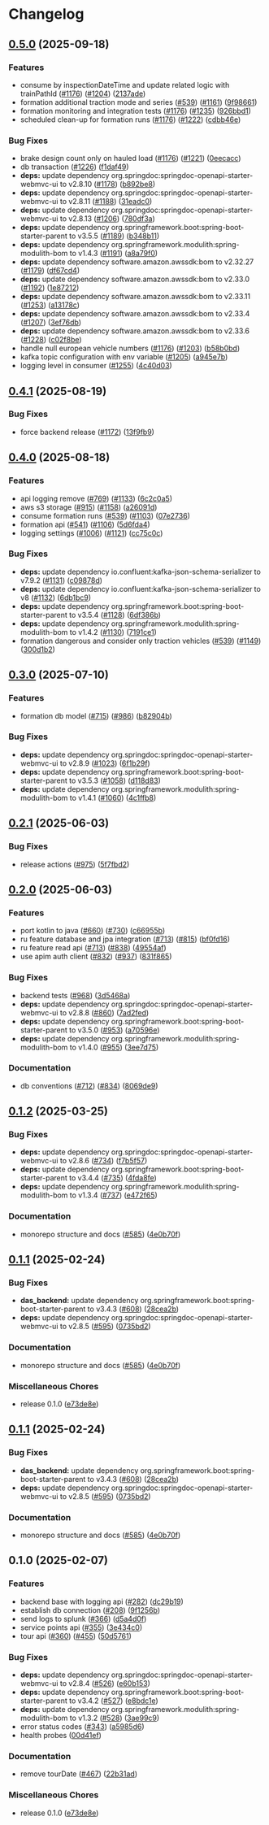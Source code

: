 # Changelog

## [0.5.0](https://github.com/SchweizerischeBundesbahnen/DAS/compare/backend-v0.4.1...backend-v0.5.0) (2025-09-18)


### Features

* consume by inspectionDateTime and update related logic with trainPathId ([#1176](https://github.com/SchweizerischeBundesbahnen/DAS/issues/1176)) ([#1204](https://github.com/SchweizerischeBundesbahnen/DAS/issues/1204)) ([2137ade](https://github.com/SchweizerischeBundesbahnen/DAS/commit/2137adee53c75c86c78bb5dbfaded22bb4ef5d09))
* formation additional traction mode and series ([#539](https://github.com/SchweizerischeBundesbahnen/DAS/issues/539)) ([#1161](https://github.com/SchweizerischeBundesbahnen/DAS/issues/1161)) ([9f98661](https://github.com/SchweizerischeBundesbahnen/DAS/commit/9f98661f0f619eb70a952811eebe8174a9a9b537))
* formation monitoring and integration tests ([#1176](https://github.com/SchweizerischeBundesbahnen/DAS/issues/1176)) ([#1235](https://github.com/SchweizerischeBundesbahnen/DAS/issues/1235)) ([926bbd1](https://github.com/SchweizerischeBundesbahnen/DAS/commit/926bbd1c769299a4d512ad91f0c801ee1cf98830))
* scheduled clean-up for formation runs ([#1176](https://github.com/SchweizerischeBundesbahnen/DAS/issues/1176)) ([#1222](https://github.com/SchweizerischeBundesbahnen/DAS/issues/1222)) ([cdbb46e](https://github.com/SchweizerischeBundesbahnen/DAS/commit/cdbb46e7da98a1afd5421af00c46c0ae759d5c95))


### Bug Fixes

* brake design count only on hauled load ([#1176](https://github.com/SchweizerischeBundesbahnen/DAS/issues/1176)) ([#1221](https://github.com/SchweizerischeBundesbahnen/DAS/issues/1221)) ([0eecacc](https://github.com/SchweizerischeBundesbahnen/DAS/commit/0eecaccd03753aced3ffab09d8320b617b761412))
* db transaction ([#1226](https://github.com/SchweizerischeBundesbahnen/DAS/issues/1226)) ([f1daf49](https://github.com/SchweizerischeBundesbahnen/DAS/commit/f1daf49eab7768a9c841451da75df325b6904730))
* **deps:** update dependency org.springdoc:springdoc-openapi-starter-webmvc-ui to v2.8.10 ([#1178](https://github.com/SchweizerischeBundesbahnen/DAS/issues/1178)) ([b892be8](https://github.com/SchweizerischeBundesbahnen/DAS/commit/b892be8acde0d3bc0712819a38ac040904f46902))
* **deps:** update dependency org.springdoc:springdoc-openapi-starter-webmvc-ui to v2.8.11 ([#1188](https://github.com/SchweizerischeBundesbahnen/DAS/issues/1188)) ([31eadc0](https://github.com/SchweizerischeBundesbahnen/DAS/commit/31eadc0b04f0ac16aadc680af1406dda2e994233))
* **deps:** update dependency org.springdoc:springdoc-openapi-starter-webmvc-ui to v2.8.13 ([#1206](https://github.com/SchweizerischeBundesbahnen/DAS/issues/1206)) ([780df3a](https://github.com/SchweizerischeBundesbahnen/DAS/commit/780df3a4d08bf409cb0c6f9372dcbaaf9a7af85a))
* **deps:** update dependency org.springframework.boot:spring-boot-starter-parent to v3.5.5 ([#1189](https://github.com/SchweizerischeBundesbahnen/DAS/issues/1189)) ([b348b11](https://github.com/SchweizerischeBundesbahnen/DAS/commit/b348b11303479fd1e5f1eb2ebea8e4fe2a014e7d))
* **deps:** update dependency org.springframework.modulith:spring-modulith-bom to v1.4.3 ([#1191](https://github.com/SchweizerischeBundesbahnen/DAS/issues/1191)) ([a8a79f0](https://github.com/SchweizerischeBundesbahnen/DAS/commit/a8a79f01dea9f5fd4678717086941cfcd21b47f1))
* **deps:** update dependency software.amazon.awssdk:bom to v2.32.27 ([#1179](https://github.com/SchweizerischeBundesbahnen/DAS/issues/1179)) ([df67cd4](https://github.com/SchweizerischeBundesbahnen/DAS/commit/df67cd4183da9f7ebf57192c32d5ee41c1d2085d))
* **deps:** update dependency software.amazon.awssdk:bom to v2.33.0 ([#1192](https://github.com/SchweizerischeBundesbahnen/DAS/issues/1192)) ([1e87212](https://github.com/SchweizerischeBundesbahnen/DAS/commit/1e87212535e28d48b776c26b25c4a4884bf6fb19))
* **deps:** update dependency software.amazon.awssdk:bom to v2.33.11 ([#1253](https://github.com/SchweizerischeBundesbahnen/DAS/issues/1253)) ([a13178c](https://github.com/SchweizerischeBundesbahnen/DAS/commit/a13178ca11301ac3594596108a3cffe91a9f192d))
* **deps:** update dependency software.amazon.awssdk:bom to v2.33.4 ([#1207](https://github.com/SchweizerischeBundesbahnen/DAS/issues/1207)) ([3ef76db](https://github.com/SchweizerischeBundesbahnen/DAS/commit/3ef76dbe4f353268a1bf769070fd032cf7e95b1d))
* **deps:** update dependency software.amazon.awssdk:bom to v2.33.6 ([#1228](https://github.com/SchweizerischeBundesbahnen/DAS/issues/1228)) ([c02f8be](https://github.com/SchweizerischeBundesbahnen/DAS/commit/c02f8be0141a53c3a4bdce242668226d3efd668b))
* handle null european vehicle numbers ([#1176](https://github.com/SchweizerischeBundesbahnen/DAS/issues/1176)) ([#1203](https://github.com/SchweizerischeBundesbahnen/DAS/issues/1203)) ([b58b0bd](https://github.com/SchweizerischeBundesbahnen/DAS/commit/b58b0bd2f2b19b82fac53f9f0dbd406d7752d6d6))
* kafka topic configuration with env variable ([#1205](https://github.com/SchweizerischeBundesbahnen/DAS/issues/1205)) ([a945e7b](https://github.com/SchweizerischeBundesbahnen/DAS/commit/a945e7b257ba23cfee9c7605421b63ed11ea4868))
* logging level in consumer ([#1255](https://github.com/SchweizerischeBundesbahnen/DAS/issues/1255)) ([4c40d03](https://github.com/SchweizerischeBundesbahnen/DAS/commit/4c40d0365c18882ff6934eae55b322f573ef3c68))

## [0.4.1](https://github.com/SchweizerischeBundesbahnen/DAS/compare/backend-v0.4.0...backend-v0.4.1) (2025-08-19)


### Bug Fixes

* force backend release  ([#1172](https://github.com/SchweizerischeBundesbahnen/DAS/issues/1172)) ([13f9fb9](https://github.com/SchweizerischeBundesbahnen/DAS/commit/13f9fb9d11a93ad30bdf40e92bc20e7c71be5790))

## [0.4.0](https://github.com/SchweizerischeBundesbahnen/DAS/compare/backend-v0.3.0...backend-v0.4.0) (2025-08-18)


### Features

* api logging remove ([#769](https://github.com/SchweizerischeBundesbahnen/DAS/issues/769)) ([#1133](https://github.com/SchweizerischeBundesbahnen/DAS/issues/1133)) ([6c2c0a5](https://github.com/SchweizerischeBundesbahnen/DAS/commit/6c2c0a5f7f13c8487262235a8c0853b14f852b76))
* aws s3 storage ([#915](https://github.com/SchweizerischeBundesbahnen/DAS/issues/915)) ([#1158](https://github.com/SchweizerischeBundesbahnen/DAS/issues/1158)) ([a26091d](https://github.com/SchweizerischeBundesbahnen/DAS/commit/a26091d1e398cce4026256f3f6d9da197273da1e))
* consume formation runs ([#539](https://github.com/SchweizerischeBundesbahnen/DAS/issues/539)) ([#1103](https://github.com/SchweizerischeBundesbahnen/DAS/issues/1103)) ([07e2736](https://github.com/SchweizerischeBundesbahnen/DAS/commit/07e273682ba30b26350d7cd77b68ac60f0940db3))
* formation api ([#541](https://github.com/SchweizerischeBundesbahnen/DAS/issues/541)) ([#1106](https://github.com/SchweizerischeBundesbahnen/DAS/issues/1106)) ([5d6fda4](https://github.com/SchweizerischeBundesbahnen/DAS/commit/5d6fda4b0cea15677c3e9beada38d9386499fe4f))
* logging settings ([#1006](https://github.com/SchweizerischeBundesbahnen/DAS/issues/1006)) ([#1121](https://github.com/SchweizerischeBundesbahnen/DAS/issues/1121)) ([cc75c0c](https://github.com/SchweizerischeBundesbahnen/DAS/commit/cc75c0cd455370a3f649783d866ebf0d6ed4ebf6))


### Bug Fixes

* **deps:** update dependency io.confluent:kafka-json-schema-serializer to v7.9.2 ([#1131](https://github.com/SchweizerischeBundesbahnen/DAS/issues/1131)) ([c09878d](https://github.com/SchweizerischeBundesbahnen/DAS/commit/c09878d3a0fd34326dccc8e9b2546bc30a42afd0))
* **deps:** update dependency io.confluent:kafka-json-schema-serializer to v8 ([#1132](https://github.com/SchweizerischeBundesbahnen/DAS/issues/1132)) ([6db1bc9](https://github.com/SchweizerischeBundesbahnen/DAS/commit/6db1bc977bf29bb818cff2c1d2ca89ad7be0ad3c))
* **deps:** update dependency org.springframework.boot:spring-boot-starter-parent to v3.5.4 ([#1128](https://github.com/SchweizerischeBundesbahnen/DAS/issues/1128)) ([6df386b](https://github.com/SchweizerischeBundesbahnen/DAS/commit/6df386b1b8e0a56acfebb777cfab8e10df8b6a1c))
* **deps:** update dependency org.springframework.modulith:spring-modulith-bom to v1.4.2 ([#1130](https://github.com/SchweizerischeBundesbahnen/DAS/issues/1130)) ([7191ce1](https://github.com/SchweizerischeBundesbahnen/DAS/commit/7191ce1b25a9064a0dc23c0e3c3d9338c2adff26))
* formation dangerous and consider only traction vehicles ([#539](https://github.com/SchweizerischeBundesbahnen/DAS/issues/539)) ([#1149](https://github.com/SchweizerischeBundesbahnen/DAS/issues/1149)) ([300d1b2](https://github.com/SchweizerischeBundesbahnen/DAS/commit/300d1b226df5194d6ad8cd807ef8963c53ff2d93))

## [0.3.0](https://github.com/SchweizerischeBundesbahnen/DAS/compare/backend-v0.2.1...backend-v0.3.0) (2025-07-10)


### Features

* formation db model ([#715](https://github.com/SchweizerischeBundesbahnen/DAS/issues/715)) ([#986](https://github.com/SchweizerischeBundesbahnen/DAS/issues/986)) ([b82904b](https://github.com/SchweizerischeBundesbahnen/DAS/commit/b82904baf0178833d9d5503de3d57d1166b19012))


### Bug Fixes

* **deps:** update dependency org.springdoc:springdoc-openapi-starter-webmvc-ui to v2.8.9 ([#1023](https://github.com/SchweizerischeBundesbahnen/DAS/issues/1023)) ([6f1b29f](https://github.com/SchweizerischeBundesbahnen/DAS/commit/6f1b29fe865dc515a25ab61ab4f8ad37226be2bc))
* **deps:** update dependency org.springframework.boot:spring-boot-starter-parent to v3.5.3 ([#1058](https://github.com/SchweizerischeBundesbahnen/DAS/issues/1058)) ([d118d83](https://github.com/SchweizerischeBundesbahnen/DAS/commit/d118d83b5e967ea043ea46f4f19aba231e7c7080))
* **deps:** update dependency org.springframework.modulith:spring-modulith-bom to v1.4.1 ([#1060](https://github.com/SchweizerischeBundesbahnen/DAS/issues/1060)) ([4c1ffb8](https://github.com/SchweizerischeBundesbahnen/DAS/commit/4c1ffb826e846caa3b666bc064eecb007808983b))

## [0.2.1](https://github.com/SchweizerischeBundesbahnen/DAS/compare/backend-v0.2.0...backend-v0.2.1) (2025-06-03)


### Bug Fixes

* release actions ([#975](https://github.com/SchweizerischeBundesbahnen/DAS/issues/975)) ([5f7fbd2](https://github.com/SchweizerischeBundesbahnen/DAS/commit/5f7fbd285abffd6f1e889dd26d9464a9de0ac88f))

## [0.2.0](https://github.com/SchweizerischeBundesbahnen/DAS/compare/backend-v0.1.2...backend-v0.2.0) (2025-06-03)


### Features

* port kotlin to java ([#660](https://github.com/SchweizerischeBundesbahnen/DAS/issues/660)) ([#730](https://github.com/SchweizerischeBundesbahnen/DAS/issues/730)) ([c66955b](https://github.com/SchweizerischeBundesbahnen/DAS/commit/c66955b8e4ff148c5cf6ee2b3db06fc0d5ebd499))
* ru feature database and jpa integration ([#713](https://github.com/SchweizerischeBundesbahnen/DAS/issues/713)) ([#815](https://github.com/SchweizerischeBundesbahnen/DAS/issues/815)) ([bf0fd16](https://github.com/SchweizerischeBundesbahnen/DAS/commit/bf0fd16675c4f6a5390ffea97d0a995399b66619))
* ru feature read api ([#713](https://github.com/SchweizerischeBundesbahnen/DAS/issues/713)) ([#838](https://github.com/SchweizerischeBundesbahnen/DAS/issues/838)) ([49554af](https://github.com/SchweizerischeBundesbahnen/DAS/commit/49554af7d73d96c0824fe8d4f8dca4f795d5ea2d))
* use apim auth client ([#832](https://github.com/SchweizerischeBundesbahnen/DAS/issues/832)) ([#937](https://github.com/SchweizerischeBundesbahnen/DAS/issues/937)) ([831f865](https://github.com/SchweizerischeBundesbahnen/DAS/commit/831f8654a1b15415d64ede5038cf20e5ff75478a))


### Bug Fixes

* backend tests ([#968](https://github.com/SchweizerischeBundesbahnen/DAS/issues/968)) ([3d5468a](https://github.com/SchweizerischeBundesbahnen/DAS/commit/3d5468a9b455216217b215d70704213454526e27))
* **deps:** update dependency org.springdoc:springdoc-openapi-starter-webmvc-ui to v2.8.8 ([#860](https://github.com/SchweizerischeBundesbahnen/DAS/issues/860)) ([7ad2fed](https://github.com/SchweizerischeBundesbahnen/DAS/commit/7ad2fed0e98aac7ee8573a4d8019f304b1f2cc93))
* **deps:** update dependency org.springframework.boot:spring-boot-starter-parent to v3.5.0 ([#953](https://github.com/SchweizerischeBundesbahnen/DAS/issues/953)) ([a70596e](https://github.com/SchweizerischeBundesbahnen/DAS/commit/a70596ed3b7fd87a764ffd52116e839867582fac))
* **deps:** update dependency org.springframework.modulith:spring-modulith-bom to v1.4.0 ([#955](https://github.com/SchweizerischeBundesbahnen/DAS/issues/955)) ([3ee7d75](https://github.com/SchweizerischeBundesbahnen/DAS/commit/3ee7d754faadb0abcb803440999595d6637c8377))


### Documentation

* db conventions ([#712](https://github.com/SchweizerischeBundesbahnen/DAS/issues/712)) ([#834](https://github.com/SchweizerischeBundesbahnen/DAS/issues/834)) ([8069de9](https://github.com/SchweizerischeBundesbahnen/DAS/commit/8069de98f65ffcb8ead75b1e5fb920874ca6d0e5))

## [0.1.2](https://github.com/SchweizerischeBundesbahnen/DAS/compare/backend-v0.1.1...backend-v0.1.2) (2025-03-25)


### Bug Fixes

* **deps:** update dependency org.springdoc:springdoc-openapi-starter-webmvc-ui to v2.8.6 ([#734](https://github.com/SchweizerischeBundesbahnen/DAS/issues/734)) ([f7b5f57](https://github.com/SchweizerischeBundesbahnen/DAS/commit/f7b5f5791ce79664e1413325fa4e038a51778de3))
* **deps:** update dependency org.springframework.boot:spring-boot-starter-parent to v3.4.4 ([#735](https://github.com/SchweizerischeBundesbahnen/DAS/issues/735)) ([4fda8fe](https://github.com/SchweizerischeBundesbahnen/DAS/commit/4fda8fe77023b1b6111ac2578c775de9d40554b6))
* **deps:** update dependency org.springframework.modulith:spring-modulith-bom to v1.3.4 ([#737](https://github.com/SchweizerischeBundesbahnen/DAS/issues/737)) ([e472f65](https://github.com/SchweizerischeBundesbahnen/DAS/commit/e472f659a038f0d899a47d1ff729eb99c993d984))


### Documentation

* monorepo structure and docs ([#585](https://github.com/SchweizerischeBundesbahnen/DAS/issues/585)) ([4e0b70f](https://github.com/SchweizerischeBundesbahnen/DAS/commit/4e0b70f93280618ed3abea084c1ada40c7f15c08))

## [0.1.1](https://github.com/SchweizerischeBundesbahnen/DAS/compare/backend-v0.1.1...backend-v0.1.0) (2025-02-24)


### Bug Fixes

* **das_backend:** update dependency org.springframework.boot:spring-boot-starter-parent to v3.4.3 ([#608](https://github.com/SchweizerischeBundesbahnen/DAS/issues/608)) ([28cea2b](https://github.com/SchweizerischeBundesbahnen/DAS/commit/28cea2baa75cb56faeb0a00455e548f93f872225))
* **deps:** update dependency org.springdoc:springdoc-openapi-starter-webmvc-ui to v2.8.5 ([#595](https://github.com/SchweizerischeBundesbahnen/DAS/issues/595)) ([0735bd2](https://github.com/SchweizerischeBundesbahnen/DAS/commit/0735bd2d32c68bf00452086364024cbefe1563f0))


### Documentation

* monorepo structure and docs ([#585](https://github.com/SchweizerischeBundesbahnen/DAS/issues/585)) ([4e0b70f](https://github.com/SchweizerischeBundesbahnen/DAS/commit/4e0b70f93280618ed3abea084c1ada40c7f15c08))


### Miscellaneous Chores

* release 0.1.0 ([e73de8e](https://github.com/SchweizerischeBundesbahnen/DAS/commit/e73de8ed6c8f44c533afcc709c822d14f554c065))

## [0.1.1](https://github.com/SchweizerischeBundesbahnen/DAS/compare/backend-v0.1.0...backend-v0.1.1) (2025-02-24)


### Bug Fixes

* **das_backend:** update dependency org.springframework.boot:spring-boot-starter-parent to v3.4.3 ([#608](https://github.com/SchweizerischeBundesbahnen/DAS/issues/608)) ([28cea2b](https://github.com/SchweizerischeBundesbahnen/DAS/commit/28cea2baa75cb56faeb0a00455e548f93f872225))
* **deps:** update dependency org.springdoc:springdoc-openapi-starter-webmvc-ui to v2.8.5 ([#595](https://github.com/SchweizerischeBundesbahnen/DAS/issues/595)) ([0735bd2](https://github.com/SchweizerischeBundesbahnen/DAS/commit/0735bd2d32c68bf00452086364024cbefe1563f0))


### Documentation

* monorepo structure and docs ([#585](https://github.com/SchweizerischeBundesbahnen/DAS/issues/585)) ([4e0b70f](https://github.com/SchweizerischeBundesbahnen/DAS/commit/4e0b70f93280618ed3abea084c1ada40c7f15c08))

## 0.1.0 (2025-02-07)


### Features

* backend base with logging api ([#282](https://github.com/SchweizerischeBundesbahnen/DAS/issues/282)) ([dc29b19](https://github.com/SchweizerischeBundesbahnen/DAS/commit/dc29b19d19d662e5053afbdd90ee01aecc4a23c0))
* establish db connection ([#208](https://github.com/SchweizerischeBundesbahnen/DAS/issues/208)) ([9f1256b](https://github.com/SchweizerischeBundesbahnen/DAS/commit/9f1256b57f715dec1eeb59cea1cb3800ecee4204))
* send logs to splunk ([#366](https://github.com/SchweizerischeBundesbahnen/DAS/issues/366)) ([d5a4d0f](https://github.com/SchweizerischeBundesbahnen/DAS/commit/d5a4d0fa8d0207bcf91d6936d442bb56b8a19191))
* service points api ([#355](https://github.com/SchweizerischeBundesbahnen/DAS/issues/355)) ([3e434c0](https://github.com/SchweizerischeBundesbahnen/DAS/commit/3e434c0285accc76c63e98b6d85938d7040db8a7))
* tour api ([#360](https://github.com/SchweizerischeBundesbahnen/DAS/issues/360)) ([#455](https://github.com/SchweizerischeBundesbahnen/DAS/issues/455)) ([50d5761](https://github.com/SchweizerischeBundesbahnen/DAS/commit/50d576157a0f9da28b0d9bfa57a4a55f3213299b))


### Bug Fixes
* **deps:** update dependency org.springdoc:springdoc-openapi-starter-webmvc-ui to v2.8.4 ([#526](https://github.com/SchweizerischeBundesbahnen/DAS/issues/526)) ([e60b153](https://github.com/SchweizerischeBundesbahnen/DAS/commit/e60b153bf638d30b45c2ee44607970dbeef91a21))
* **deps:** update dependency org.springframework.boot:spring-boot-starter-parent to v3.4.2 ([#527](https://github.com/SchweizerischeBundesbahnen/DAS/issues/527)) ([e8bdc1e](https://github.com/SchweizerischeBundesbahnen/DAS/commit/e8bdc1e50a614e1ede1ba0f6c8ab59bf4478241e))
* **deps:** update dependency org.springframework.modulith:spring-modulith-bom to v1.3.2 ([#528](https://github.com/SchweizerischeBundesbahnen/DAS/issues/528)) ([3ae99c9](https://github.com/SchweizerischeBundesbahnen/DAS/commit/3ae99c993a976b99a6ca24e098cbf53bd1153cf5))
* error status codes ([#343](https://github.com/SchweizerischeBundesbahnen/DAS/issues/343)) ([a5985d6](https://github.com/SchweizerischeBundesbahnen/DAS/commit/a5985d6475d55eb8aee741fc49bd30216ea006d2))
* health probes ([00d41ef](https://github.com/SchweizerischeBundesbahnen/DAS/commit/00d41ef60d6ba88446b6b7807ba64708f762fe4d))

### Documentation

* remove tourDate ([#467](https://github.com/SchweizerischeBundesbahnen/DAS/issues/467)) ([22b31ad](https://github.com/SchweizerischeBundesbahnen/DAS/commit/22b31ad1ee58bbfb0b7d3e4fe873c8a73014b922))


### Miscellaneous Chores

* release 0.1.0 ([e73de8e](https://github.com/SchweizerischeBundesbahnen/DAS/commit/e73de8ed6c8f44c533afcc709c822d14f554c065))
